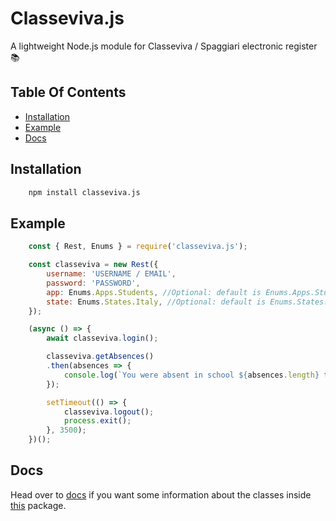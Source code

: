 # Classeviva.js
A lightweight Node.js module for Classeviva / Spaggiari electronic register 📚

## Table Of Contents
  - [Installation](#installation)
  - [Example](#example)
  - [Docs](#docs)

## Installation

```sh
    npm install classeviva.js
```

## Example

```javascript
    const { Rest, Enums } = require('classeviva.js');

    const classeviva = new Rest({
        username: 'USERNAME / EMAIL',
        password: 'PASSWORD',
        app: Enums.Apps.Students, //Optional: default is Enums.Apps.Students
        state: Enums.States.Italy, //Optional: default is Enums.States.Italy
    });

    (async () => {
        await classeviva.login();

        classeviva.getAbsences()
        .then(absences => {
            console.log(`You were absent in school ${absences.length} times`);
        });

        setTimeout(() => {
            classeviva.logout();
            process.exit();
        }, 3500);
    })();
```

## Docs

Head over to [docs](docs/README.md) if you want some information about the classes inside [this](https://npmjs.com/package/classeviva.js) package.
